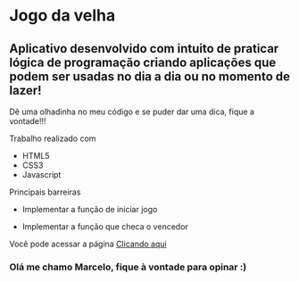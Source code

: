 # Jogo da velha

## Aplicativo desenvolvido com intuito de praticar lógica de programação criando aplicações que podem ser usadas no dia a dia ou no momento de lazer!

Dê uma olhadinha no meu código e se puder dar uma dica, fique a vontade!!!

Trabalho realizado com

* HTML5
* CSS3
* Javascript

Principais barreiras

* Implementar a função de iniciar jogo

* Implementar a função que checa o vencedor

Você pode acessar a página [Clicando aqui](https://dev-celo.github.io/jogo_da_velha/)

### Olá me chamo Marcelo, fique à vontade para opinar :)